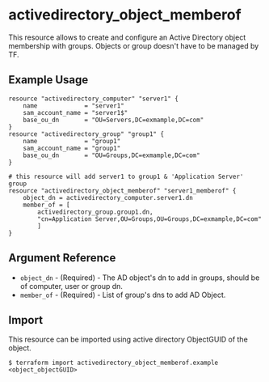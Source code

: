 # activedirectory_object_memberof

This resource allows to create and configure an Active Directory object membership with groups. Objects or group doesn't have to be managed by TF.

## Example Usage

```hcl
resource "activedirectory_computer" "server1" {
	name             = "server1"
	sam_account_name = "server1$"
	base_ou_dn       = "OU=Servers,DC=exmample,DC=com"
}
resource "activedirectory_group" "group1" {
	name             = "group1"
	sam_account_name = "group1"
	base_ou_dn       = "OU=Groups,DC=exmample,DC=com"
}

# this resource will add server1 to group1 & 'Application Server' group
resource "activedirectory_object_memberof" "server1_memberof" {
	object_dn = activedirectory_computer.server1.dn
	member_of = [
		activedirectory_group.group1.dn, 
		"cn=Application Server,OU=Groups,OU=Groups,DC=exmample,DC=com"
		]
}
```

## Argument Reference

* `object_dn` - (Required) - The AD object's dn to add in groups, should be of computer, user or group dn.
* `member_of` - (Required) - List of group's dns to add AD Object.

## Import

This resource can be imported using active directory ObjectGUID of the object.

`$ terraform import activedirectory_object_memberof.example <object_objectGUID>`
